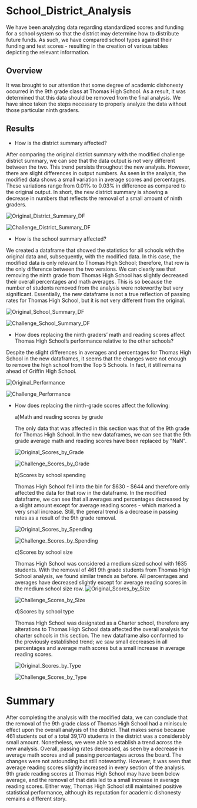 # School_District_Analysis
We have been analyzing data regarding standardized scores and funding for a school system so that the district may determine how to distribute future funds. As such, we have compared school types against their funding and test scores - resulting in the creation of various tables depicting the relevant information.

## Overview 
It was brought to our attention that some degree of academic dishonesty occurred in the 9th grade class at Thomas High School. As a result, it was determined that this data should be removed from the final analysis. We have since taken the steps necessary to properly analyze the data without those particular ninth graders.

## Results

- How is the district summary affected?

After comparing the original district summary with the modified challenge district summary, we can see that the data output is not very different between the two. This trend persists throughout the new analysis. However, there are slight differences in output numbers. As seen in the analysis, the modified data shows a small variation in average scores and percentages. These variations range from 0.01% to 0.03% in difference as compared to the original output. In short, the new district summary is showing a decrease in numbers that reflects the removal of a small amount of ninth graders. 
  
   ![Original_District_Summary_DF](https://github.com/JV348/School_District_Analysis/blob/e68f2d4730e2191d316e7216a169c550d980977e/Resources/Original_District_Summary.png)
    
   ![Challenge_District_Summary_DF](https://github.com/JV348/School_District_Analysis/blob/e68f2d4730e2191d316e7216a169c550d980977e/Resources/Challenge_District_Summary.png)
    
- How is the school summary affected?

We created a dataframe that showed the statistics for all schools with the original data and, subsequently, with the modified data. In this case, the modified data is only relevant to Thomas High School; therefore, that row is the only difference between the two versions. We can clearly see that removing the ninth grade from Thomas High School has slightly decreased their overall percentages and math averages. This is so because the number of students removed from the analysis were noteworthy but very significant. Essentially, the new dataframe is not a true reflection of passing rates for Thomas High School, but it is not very different from the original. 

   ![Original_School_Summary_DF](https://github.com/JV348/School_District_Analysis/blob/e68f2d4730e2191d316e7216a169c550d980977e/Resources/Original_School_Summary.png)
    
   ![Challenge_School_Summary_DF](https://github.com/JV348/School_District_Analysis/blob/e68f2d4730e2191d316e7216a169c550d980977e/Resources/Challenge_School_Summary.png)
    
- How does replacing the ninth graders’ math and reading scores affect Thomas High School’s performance relative to the other schools?

Despite the slight differences in averages and percentages for Thomas High School in the new dataframes, it seems that the changes were not enough to remove the high school from the Top 5 Schools. In fact, it still remains ahead of Griffin High School. 

   ![Original_Performance](https://github.com/JV348/School_District_Analysis/blob/e68f2d4730e2191d316e7216a169c550d980977e/Resources/Original_Performance.png)
    
   ![Challenge_Performance](https://github.com/JV348/School_District_Analysis/blob/e68f2d4730e2191d316e7216a169c550d980977e/Resources/Challenge_Performance.png)
    
- How does replacing the ninth-grade scores affect the following:

    a)Math and reading scores by grade
    
    The only data that was affected in this section was that of the 9th grade for Thomas High School. In the new dataframes, we can see that the 9th grade average math and reading scores have been replaced by "NaN".
    
   ![Original_Scores_by_Grade](https://github.com/JV348/School_District_Analysis/blob/e68f2d4730e2191d316e7216a169c550d980977e/Resources/Original_Scores_by_Grade.png)
 
   ![Challenge_Scores_by_Grade](https://github.com/JV348/School_District_Analysis/blob/e68f2d4730e2191d316e7216a169c550d980977e/Resources/Challenge_Scores_by_Grade.png)

    b)Scores by school spending
    
    Thomas High School fell into the bin for $630 - $644 and therefore only affected the data for that row in the dataframe. In the modified dataframe, we can see that all averages and percentages decreased by a slight amount except for average reading scores - which marked a very small increase. Still, the general trend is a decrease in passing rates as a result of the 9th grade removal. 
    
   ![Original_Scores_by_Spending](https://github.com/JV348/School_District_Analysis/blob/e68f2d4730e2191d316e7216a169c550d980977e/Resources/Original_Scores_by_Spending.png)
    
   ![Challenge_Scores_by_Spending](https://github.com/JV348/School_District_Analysis/blob/e68f2d4730e2191d316e7216a169c550d980977e/Resources/Challenge_Scores_by_Spending.png)
 
    c)Scores by school size
    
    Thomas High School was considered a medium sized school with 1635 students. With the removal of 461 9th grade students from Thomas High School analysis, we found similar trends as before. All percentages and averages have decreased slightly except for average reading scores in the medium school size row. 
   ![Original_Scores_by_Size](https://github.com/JV348/School_District_Analysis/blob/e68f2d4730e2191d316e7216a169c550d980977e/Resources/Original_Scores_by_Size.png)
    
   ![Challenge_Scores_by_Size](https://github.com/JV348/School_District_Analysis/blob/e68f2d4730e2191d316e7216a169c550d980977e/Resources/Challenge_Scores_by_Size.png)
    
    d)Scores by school type
    
    Thomas High School was designated as a Charter school, therefore any alterations to Thomas High School data affected the overall analysis for charter schools in this section. The new dataframe also conformed to the previously established trend; we saw small decreases in all percentages and average math scores but a small increase in average reading scores. 
    
   ![Original_Scores_by_Type](https://github.com/JV348/School_District_Analysis/blob/e68f2d4730e2191d316e7216a169c550d980977e/Resources/Original_Scores_by_Type.png)
    
   ![Challenge_Scores_by_Type](https://github.com/JV348/School_District_Analysis/blob/e68f2d4730e2191d316e7216a169c550d980977e/Resources/Challenge_Scores_by_Type.png)
  
# Summary
After completing the analysis with the modified data, we can conclude that the removal of the 9th grade class of Thomas High School had a miniscule effect upon the overall analysis of the district. That makes sense because 461 students out of a total 39,170 students in the district was a considerably small amount. Nonetheless, we were able to establish a trend across the new analysis. 
Overall, passing rates decreased, as seen by a decrease in average math scores and all passing percentages across the board. The changes were not astounding but still noteworthy. However, it was seen that average reading scores slightly increased in every section of the analysis. 9th grade reading scores at Thomas High School may have been below average, and the removal of that data led to a small increase in average reading scores. Either way, Thomas High School still maintained positive statistical performance, although its reputation for academic dishonesty remains a different story. 
